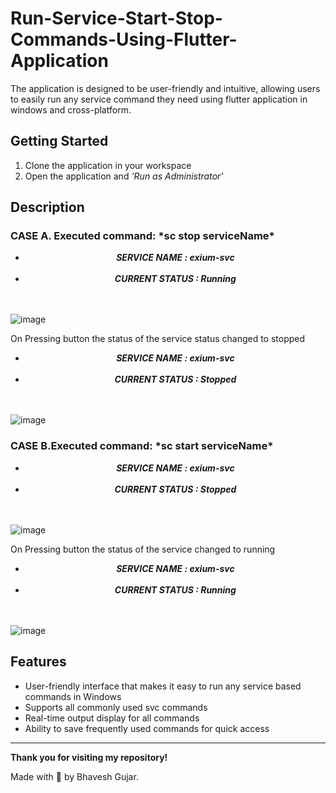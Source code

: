 # Run-Service-Start-Stop-Commands-Using-Flutter-Application

The application is designed to be user-friendly and intuitive, allowing users to easily run any service command they need using flutter application in windows and cross-platform.

<h2>Getting Started</h2>

1. Clone the application in your workspace
2. Open the application and *'Run as Administrator'*<br />

<h2>Description</h2>

<h3>CASE A. Executed command: *sc stop serviceName* </h3>

- ***<center>SERVICE NAME    : exium-svc</center>***<br>
- ***<center>CURRENT STATUS  : Running</center>***<br /><br />

![image](https://user-images.githubusercontent.com/60294677/216760872-d17dec1b-e409-4bf8-8103-e0b26bd367ad.png)

On Pressing button the status of the service status changed to stopped
- ***<center>SERVICE NAME    : exium-svc</center>***<br>
- ***<center>CURRENT STATUS  : Stopped</center>***<br /><br />

![image](https://user-images.githubusercontent.com/60294677/216760899-031b64da-9880-40c7-952b-a5a836eab363.png)


<h3>CASE B.Executed command: *sc start serviceName*</h3>

- ***<center>SERVICE NAME    : exium-svc</center>***<br>
- ***<center>CURRENT STATUS  : Stopped</center>***<br /><br />

![image](https://user-images.githubusercontent.com/60294677/216760971-1fbb40c1-2d56-4381-9073-04d0baed1244.png)

On Pressing button the status of the service changed to running
- ***<center>SERVICE NAME    : exium-svc</center>***<br>
- ***<center>CURRENT STATUS  : Running</center>***<br /><br />

![image](https://user-images.githubusercontent.com/60294677/216761016-5182e47f-48a0-4a35-aa4e-754bb76392d0.png)

<h2>Features</h2>

- User-friendly interface that makes it easy to run any service based commands in Windows
- Supports all commonly used svc commands
- Real-time output display for all commands
- Ability to save frequently used commands for quick access


---

**Thank you for visiting my repository!**

Made with 💖 by Bhavesh Gujar.

